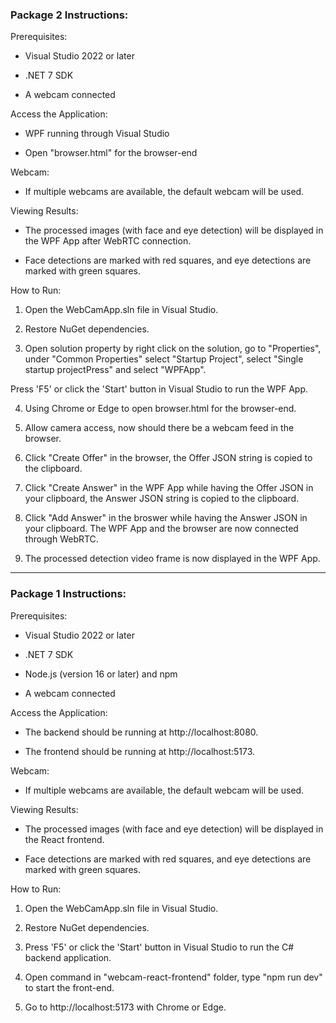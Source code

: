 ### Package 2 Instructions: 
Prerequisites:

- Visual Studio 2022 or later

- .NET 7 SDK

- A webcam connected

Access the Application:

- WPF running through Visual Studio

- Open "browser.html" for the browser-end

Webcam:

- If multiple webcams are available, the default webcam will be used.

Viewing Results:

- The processed images (with face and eye detection) will be displayed in the WPF App after WebRTC connection.

- Face detections are marked with red squares, and eye detections are marked with green squares.

How to Run:

1. Open the WebCamApp.sln file in Visual Studio.

2. Restore NuGet dependencies.

3. Open solution property by right click on the solution, go to "Properties", under "Common Properties" select "Startup Project", select "Single startup projectPress" and select "WPFApp".

Press 'F5' or click the 'Start' button in Visual Studio to run the WPF App.
  
4. Using Chrome or Edge to open browser.html for the browser-end.

5. Allow camera access, now should there be a webcam feed in the browser.

6. Click "Create Offer" in the browser, the Offer JSON string is copied to the clipboard.

7. Click "Create Answer" in the WPF App while having the Offer JSON in your clipboard, the Answer JSON string is copied to the clipboard.

8. Click "Add Answer" in the broswer while having the Answer JSON in your clipboard. The WPF App and the browser are now connected through WebRTC.

9. The processed detection video frame is now displayed in the WPF App.

***
### Package 1 Instructions:
Prerequisites:

- Visual Studio 2022 or later

- .NET 7 SDK

- Node.js (version 16 or later) and npm

- A webcam connected

  

Access the Application:

- The backend should be running at http://localhost:8080.

- The frontend should be running at http://localhost:5173.

  

Webcam:

- If multiple webcams are available, the default webcam will be used.

Viewing Results:

- The processed images (with face and eye detection) will be displayed in the React frontend.

- Face detections are marked with red squares, and eye detections are marked with green squares.

How to Run:

1. Open the WebCamApp.sln file in Visual Studio.

2. Restore NuGet dependencies.

3. Press 'F5' or click the 'Start' button in Visual Studio to run the C# backend application.

4. Open command in "webcam-react-frontend" folder, type "npm run dev" to start the front-end.

5. Go to http://localhost:5173 with Chrome or Edge.